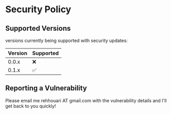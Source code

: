 # Security Policy

## Supported Versions

versions currently being supported with security updates:

| Version | Supported          |
| ------- | ------------------ |
| 0.0.x   | :x: |
| 0.1.x   | :white_check_mark: |

## Reporting a Vulnerability

Please email me rehhouari AT gmail.com with the vulnerability details and I'll get back to you quickly!
